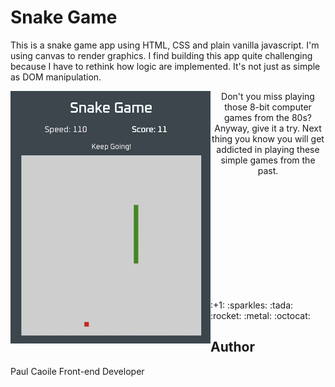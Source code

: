 # Snake Game

This is a snake game app using HTML, CSS and plain vanilla javascript. I'm using canvas to render graphics. I find building this app quite challenging because I have to rethink how logic are implemented. It's not just as simple as DOM manipulation. 

<img align="left" width="320px" src="./assets/mySnakeGame.gif" title="My Snake Game"> 

<p align="center">Don't you miss playing those 8-bit computer games from the 80s? Anyway, give it a try. Next thing you know you will get addicted in playing these simple games from the past.<br></p>
<p>
<br>
<br>
<br>
<br>
<br>
<br>
<br>
<br>
<br>
<br>
</p>
:+1: :sparkles: :tada: :rocket: :metal: :octocat:

## Author 
Paul Caoile Front-end Developer 